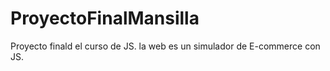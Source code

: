 # ProyectoFinalMansilla
Proyecto finald el curso de JS. la web es un simulador de E-commerce con JS. 
